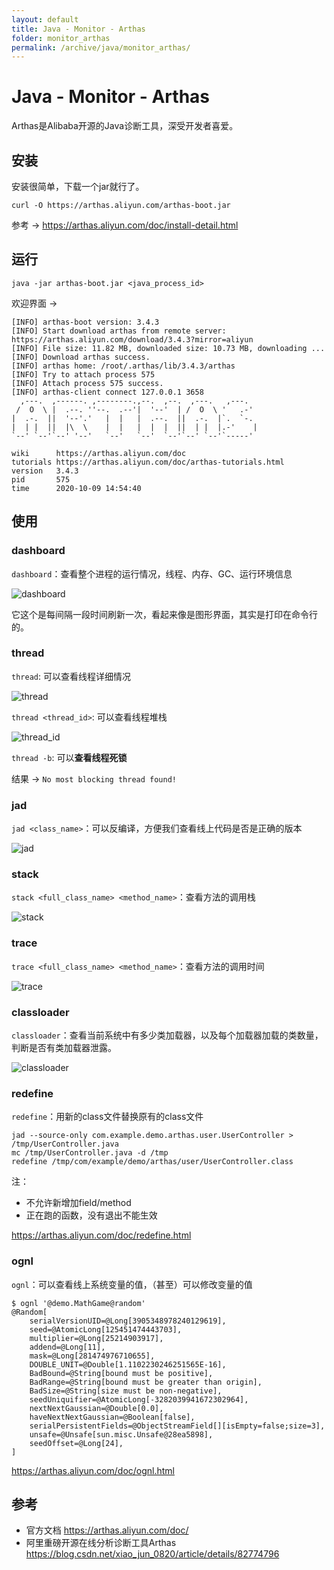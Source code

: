 ```yaml
---
layout: default
title: Java - Monitor - Arthas
folder: monitor_arthas
permalink: /archive/java/monitor_arthas/
---
```


# Java - Monitor - Arthas

Arthas是Alibaba开源的Java诊断工具，深受开发者喜爱。

## 安装

安装很简单，下载一个jar就行了。

~~~
curl -O https://arthas.aliyun.com/arthas-boot.jar
~~~

参考 -> <https://arthas.aliyun.com/doc/install-detail.html>

## 运行

~~~
java -jar arthas-boot.jar <java_process_id>
~~~

欢迎界面 ->

~~~
[INFO] arthas-boot version: 3.4.3
[INFO] Start download arthas from remote server: https://arthas.aliyun.com/download/3.4.3?mirror=aliyun
[INFO] File size: 11.82 MB, downloaded size: 10.73 MB, downloading ...
[INFO] Download arthas success.
[INFO] arthas home: /root/.arthas/lib/3.4.3/arthas
[INFO] Try to attach process 575
[INFO] Attach process 575 success.
[INFO] arthas-client connect 127.0.0.1 3658
  ,---.  ,------. ,--------.,--.  ,--.  ,---.   ,---.                           
 /  O  \ |  .--. ''--.  .--'|  '--'  | /  O  \ '   .-'                          
|  .-.  ||  '--'.'   |  |   |  .--.  ||  .-.  |`.  `-.                          
|  | |  ||  |\  \    |  |   |  |  |  ||  | |  |.-'    |                         
`--' `--'`--' '--'   `--'   `--'  `--'`--' `--'`-----'                          
                                                                                
wiki      https://arthas.aliyun.com/doc                                         
tutorials https://arthas.aliyun.com/doc/arthas-tutorials.html                   
version   3.4.3                                                                 
pid       575                                                                   
time      2020-10-09 14:54:40          
~~~

## 使用

### dashboard

`dashboard`：查看整个进程的运行情况，线程、内存、GC、运行环境信息

![dashboard](img/dashboard.PNG)

它这个是每间隔一段时间刷新一次，看起来像是图形界面，其实是打印在命令行的。

### thread

`thread`: 可以查看线程详细情况

![thread](img/thread.PNG)

`thread <thread_id>`: 可以查看线程堆栈

![thread_id](img/thread_id.PNG)

`thread -b`: 可以**查看线程死锁**

结果 -> `No most blocking thread found!`

### jad

`jad <class_name>`：可以反编译，方便我们查看线上代码是否是正确的版本

![jad](img/jad.PNG)

### stack

`stack <full_class_name> <method_name>`：查看方法的调用栈

![stack](img/stack.PNG)

### trace

`trace <full_class_name> <method_name>`：查看方法的调用时间

![trace](img/trace.PNG)

### classloader

`classloader`：查看当前系统中有多少类加载器，以及每个加载器加载的类数量，判断是否有类加载器泄露。

![classloader](img/classloader.PNG)

### redefine

`redefine`：用新的class文件替换原有的class文件

~~~
jad --source-only com.example.demo.arthas.user.UserController > /tmp/UserController.java
mc /tmp/UserController.java -d /tmp
redefine /tmp/com/example/demo/arthas/user/UserController.class
~~~

注：
- 不允许新增加field/method
- 正在跑的函数，没有退出不能生效

<https://arthas.aliyun.com/doc/redefine.html>

### ognl

`ognl`：可以查看线上系统变量的值，（甚至）可以修改变量的值

~~~
$ ognl '@demo.MathGame@random'
@Random[
    serialVersionUID=@Long[3905348978240129619],
    seed=@AtomicLong[125451474443703],
    multiplier=@Long[25214903917],
    addend=@Long[11],
    mask=@Long[281474976710655],
    DOUBLE_UNIT=@Double[1.1102230246251565E-16],
    BadBound=@String[bound must be positive],
    BadRange=@String[bound must be greater than origin],
    BadSize=@String[size must be non-negative],
    seedUniquifier=@AtomicLong[-3282039941672302964],
    nextNextGaussian=@Double[0.0],
    haveNextNextGaussian=@Boolean[false],
    serialPersistentFields=@ObjectStreamField[][isEmpty=false;size=3],
    unsafe=@Unsafe[sun.misc.Unsafe@28ea5898],
    seedOffset=@Long[24],
]
~~~

<https://arthas.aliyun.com/doc/ognl.html>

## 参考

- 官方文档 <https://arthas.aliyun.com/doc/>
- 阿里重磅开源在线分析诊断工具Arthas <https://blog.csdn.net/xiao_jun_0820/article/details/82774796>
